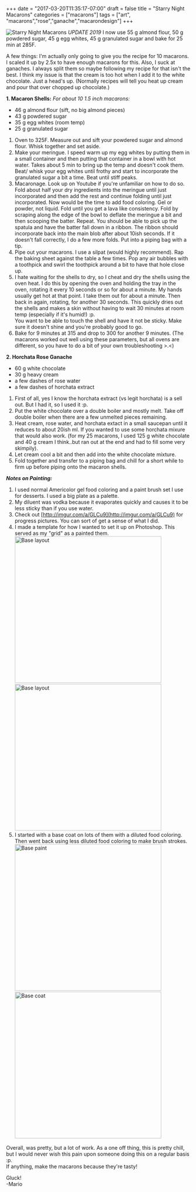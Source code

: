 +++
date = "2017-03-20T11:35:17-07:00"
draft = false
title = "Starry Night Macarons"
categories = ["macarons"]
tags = ["art", "macarons","rose","ganache","macarondesign"]
+++

![Starry Night Macarons](https://farm5.staticflickr.com/4237/35425784716_187509963e_h.jpg)
*UPDATE 2019* I now use 55 g almond flour, 50 g powdered sugar, 45 g egg whites, 45 g granulated sugar and bake for 25 min at 285F.

A few things: I'm actually only going to give you the recipe for 10 macarons. I scaled it up by 2.5x to have enough macarons for this. Also, I suck at ganaches. I always split them so maybe following my recipe for that isn't the best. I think my issue is that the cream is too hot when I add it to the white chocolate. Just a head's up. (Normally recipes will tell you heat up cream and pour that over chopped up chocolate.)    

**1. Macaron Shells:**  *For about 10 1.5 inch macarons:*  

- 46 g almond flour (sift, no big almond pieces)  
- 43 g powdered sugar    
- 35 g egg whites (room temp)  
- 25 g granulated sugar  

1. Oven to 325F. Measure out and sift your powdered sugar and almond flour. Whisk together and set aside.  
2. Make your meringue. I speed warm up my egg whites by putting them in a small container and then putting that container in a bowl with hot water. Takes about 5 min to bring up the temp and doesn't cook them.  
Beat/ whisk your egg whites until frothy and start to incorporate the granulated sugar a bit a time. Beat until stiff peaks.   
3. Macaronage. Look up on Youtube if you're unfamiliar on how to do so.   
Fold about half your dry ingredients into the meringue until just incorporated and then add the rest and continue folding until just incorporated. Now would be the time to add food coloring. Gel or powder, not liquid. Fold until you get a lava like consistency. Fold by scraping along the edge of the bowl to deflate the meringue a bit and then scooping the batter. Repeat. You should be able to pick up the spatula and have the batter fall down in a ribbon. The ribbon should incorporate back into the main blob after about 10ish seconds. If it doesn't fall correctly, I do a few more folds. Put into a piping bag with a tip.  
4. Pipe out your macarons. I use a silpat (would highly recommend). Rap the baking sheet against the table a few times.  Pop any air bubbles with a toothpick and swirl the toothpick around a bit to have that hole close up.     
5. I hate waiting for the shells to dry, so I cheat and dry the shells using the oven heat. I do this by opening the oven and holding the tray in the oven, rotating it every 10 seconds or so for about a minute. My hands usually get hot at that point. I take them out for about a minute. Then back in again, rotating, for another 30 seconds. This quickly dries out the shells and makes a skin without having to wait 30 minutes at room temp (especially if it's humid!) :p.   
You want to be able to touch the shell and have it not be sticky. Make sure it doesn't shine and you're probably good to go.   
6. Bake for 9 minutes at 315 and drop to 300 for another 9 minutes. (The macarons worked out well using these parameters, but all ovens are different, so you have to do a bit of your own troubleshooting >.<)  

**2. Horchata Rose Ganache**          

- 60 g white chocolate  
- 30 g heavy cream  
- a few dashes of rose water  
- a few dashes of horchata extract  

1. First of all, yes I know the horchata extract (vs legit horchata) is a sell out. But I had it, so I used it :p.  
2. Put the white chocolate over a double boiler and mostly melt. Take off double boiler when there are a few unmelted pieces remaining.  
3. Heat cream, rose water, and horchata extact in a small saucepan until it reduces to about 20ish ml. If you wanted to use some horchata mixure that would also work. (for my 25 macarons, I used 125 g white chocolate and 40 g cream I think..but ran out at the end and had to fill some very skimpily).  
4. Let cream cool a bit and then add into the white chocolate mixture.  
5. Fold together and transfer to a piping bag and chill for a short while to firm up before piping onto the macaron shells.  

***Notes on Painting:***  
1. I used normal Americolor gel food coloring and a paint brush set I use for desserts. I used a big plate as a palette.    
2. My diluent was vodka because it evaporates quickly and causes it to be less sticky than if you use water.  
3. Check out [http://imgur.com/a/GLCu9](http://imgur.com/a/GLCu9) for progress pictures. You can sort of get a sense of what I did.  
4. I made a template for how I wanted to set it up on Photoshop. This served as my "grid" as a painted them.  
<img src="https://farm5.staticflickr.com/4263/35079389930_0d81db09c0_h.jpg" alt="Base layout" style="width: 400px;"/>&nbsp; &nbsp; &nbsp;<img src="https://farm5.staticflickr.com/4256/35079390330_d557bc29d8_h.jpg" alt="Base layout" style="width: 400px;"/>  
5. I started with a base coat on lots of them with a diluted food coloring. Then went back using less diluted food coloring to make brush strokes.  
<img src="https://farm5.staticflickr.com/4214/35300096092_258bee6643_h.jpg" alt="Base paint" style="width: 400px;"/> &nbsp; &nbsp; &nbsp;<img src="https://farm5.staticflickr.com/4208/35466990265_029ce7cbf0_c.jpg" alt="Base coat" style="height: 400px;"/>

Overall, was pretty, but a lot of work. As a one off thing, this is pretty chill, but I would never wish this pain upon someone doing this on a regular basis :p.  
If anything, make the macarons because they're tasty!  

Gluck!  
-Mario
